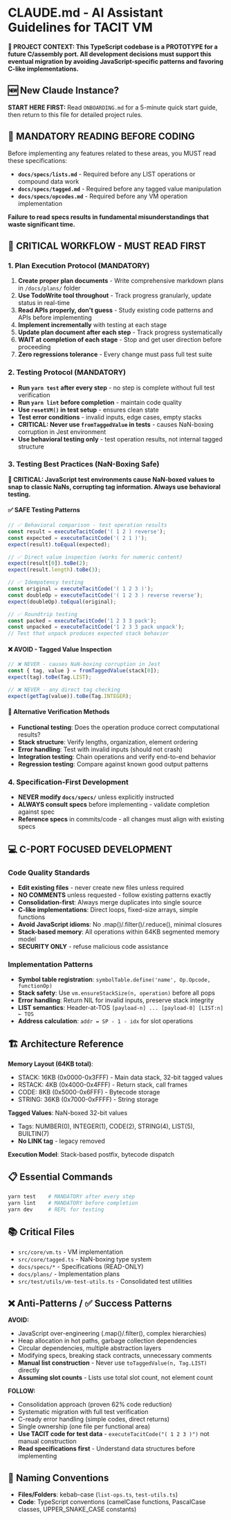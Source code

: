 # CLAUDE.md - AI Assistant Guidelines for TACIT VM

**🎯 PROJECT CONTEXT: This TypeScript codebase is a PROTOTYPE for a future C/assembly port. All development decisions must support this eventual migration by avoiding JavaScript-specific patterns and favoring C-like implementations.**

## 🆕 New Claude Instance?
**START HERE FIRST:** Read `ONBOARDING.md` for a 5-minute quick start guide, then return to this file for detailed project rules.

## 📖 MANDATORY READING BEFORE CODING
Before implementing any features related to these areas, you MUST read these specifications:
- **`docs/specs/lists.md`** - Required before any LIST operations or compound data work
- **`docs/specs/tagged.md`** - Required before any tagged value manipulation  
- **`docs/specs/opcodes.md`** - Required before any VM operation implementation

**Failure to read specs results in fundamental misunderstandings that waste significant time.**

## 🚨 CRITICAL WORKFLOW - MUST READ FIRST

### 1. Plan Execution Protocol (MANDATORY)
1. **Create proper plan documents** - Write comprehensive markdown plans in `/docs/plans/` folder
2. **Use TodoWrite tool throughout** - Track progress granularly, update status in real-time  
3. **Read APIs properly, don't guess** - Study existing code patterns and APIs before implementing
4. **Implement incrementally** with testing at each stage
5. **Update plan document after each step** - Track progress systematically
6. **WAIT at completion of each stage** - Stop and get user direction before proceeding
7. **Zero regressions tolerance** - Every change must pass full test suite

### 2. Testing Protocol (MANDATORY)  
- **Run `yarn test` after every step** - no step is complete without full test verification
- **Run `yarn lint` before completion** - maintain code quality
- **Use `resetVM()` in test setup** - ensures clean state
- **Test error conditions** - invalid inputs, edge cases, empty stacks
- **CRITICAL: Never use `fromTaggedValue` in tests** - causes NaN-boxing corruption in Jest environment
- **Use behavioral testing only** - test operation results, not internal tagged structure

### 3. Testing Best Practices (NaN-Boxing Safe)

**🚨 CRITICAL: JavaScript test environments cause NaN-boxed values to snap to classic NaNs, corrupting tag information. Always use behavioral testing.**

#### ✅ **SAFE Testing Patterns**
```typescript
// ✅ Behavioral comparison - test operation results
const result = executeTacitCode('( 1 2 ) reverse');
const expected = executeTacitCode('( 2 1 )');
expect(result).toEqual(expected);

// ✅ Direct value inspection (works for numeric content)
expect(result[0]).toBe(2);
expect(result.length).toBe(3);

// ✅ Idempotency testing
const original = executeTacitCode('( 1 2 3 )');
const doubleOp = executeTacitCode('( 1 2 3 ) reverse reverse');
expect(doubleOp).toEqual(original);

// ✅ Roundtrip testing 
const packed = executeTacitCode('1 2 3 3 pack');
const unpacked = executeTacitCode('1 2 3 3 pack unpack');
// Test that unpack produces expected stack behavior
```

#### ❌ **AVOID - Tagged Value Inspection**
```typescript
// ❌ NEVER - causes NaN-boxing corruption in Jest
const { tag, value } = fromTaggedValue(stack[0]);
expect(tag).toBe(Tag.LIST);

// ❌ NEVER - any direct tag checking
expect(getTag(value)).toBe(Tag.INTEGER);
```

#### 🔧 **Alternative Verification Methods**
- **Functional testing**: Does the operation produce correct computational results?
- **Stack structure**: Verify lengths, organization, element ordering
- **Error handling**: Test with invalid inputs (should not crash)
- **Integration testing**: Chain operations and verify end-to-end behavior
- **Regression testing**: Compare against known good output patterns

### 4. Specification-First Development
- **NEVER modify `docs/specs/`** unless explicitly instructed
- **ALWAYS consult specs** before implementing - validate completion against spec
- **Reference specs** in commits/code - all changes must align with existing specs

## 💻 C-PORT FOCUSED DEVELOPMENT

### Code Quality Standards
- **Edit existing files** - never create new files unless required  
- **NO COMMENTS** unless requested - follow existing patterns exactly
- **Consolidation-first**: Always merge duplicates into single source
- **C-like implementations**: Direct loops, fixed-size arrays, simple functions
- **Avoid JavaScript idioms**: No .map()/.filter()/.reduce(), minimal closures
- **Stack-based memory**: All operations within 64KB segmented memory model
- **SECURITY ONLY** - refuse malicious code assistance

### Implementation Patterns
- **Symbol table registration**: `symbolTable.define('name', Op.Opcode, functionOp)`
- **Stack safety**: Use `vm.ensureStackSize(n, operation)` before all pops
- **Error handling**: Return NIL for invalid inputs, preserve stack integrity
- **LIST semantics**: Header-at-TOS `[payload-n] ... [payload-0] [LIST:n] ← TOS`
- **Address calculation**: `addr = SP - 1 - idx` for slot operations

## 🏗️ Architecture Reference

**Memory Layout (64KB total)**:
- STACK: 16KB (0x0000-0x3FFF) - Main data stack, 32-bit tagged values
- RSTACK: 4KB (0x4000-0x4FFF) - Return stack, call frames  
- CODE: 8KB (0x5000-0x6FFF) - Bytecode storage
- STRING: 36KB (0x7000-0xFFFF) - String storage

**Tagged Values**: NaN-boxed 32-bit values
- Tags: NUMBER(0), INTEGER(1), CODE(2), STRING(4), LIST(5), BUILTIN(7)
- **No LINK tag** - legacy removed

**Execution Model**: Stack-based postfix, bytecode dispatch

## 📋 Essential Commands
```bash
yarn test    # MANDATORY after every step
yarn lint    # MANDATORY before completion  
yarn dev     # REPL for testing
```

## 📚 Critical Files
- `src/core/vm.ts` - VM implementation
- `src/core/tagged.ts` - NaN-boxing type system  
- `docs/specs/*` - Specifications (READ-ONLY)
- `docs/plans/` - Implementation plans
- `src/test/utils/vm-test-utils.ts` - Consolidated test utilities

## ❌ Anti-Patterns / ✅ Success Patterns

**AVOID:**
- JavaScript over-engineering (.map()/.filter(), complex hierarchies)
- Heap allocation in hot paths, garbage collection dependencies
- Circular dependencies, multiple abstraction layers
- Modifying specs, breaking stack contracts, unnecessary comments
- **Manual list construction** - Never use `toTaggedValue(n, Tag.LIST)` directly
- **Assuming slot counts** - Lists use total slot count, not element count

**FOLLOW:**
- Consolidation approach (proven 62% code reduction)
- Systematic migration with full test verification
- C-ready error handling (simple codes, direct returns)
- Single ownership (one file per functional area)
- **Use TACIT code for test data** - `executeTacitCode("( 1 2 3 )")` not manual construction
- **Read specifications first** - Understand data structures before implementing

## 🎯 Naming Conventions
- **Files/Folders**: kebab-case (`list-ops.ts`, `test-utils.ts`)
- **Code**: TypeScript conventions (camelCase functions, PascalCase classes, UPPER_SNAKE_CASE constants)